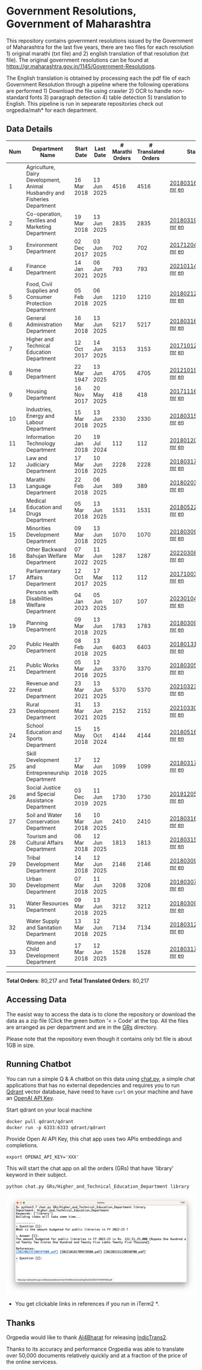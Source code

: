 # Government Resolutions, Government of Maharashtra

This repository contains government resolutions issued by the Government of Maharashtra for the last five years, there are two files for each resolution 1) original marathi (txt file) and 2) english translation of that resolution (txt file). The original government resolutions can be found at https://gr.maharashtra.gov.in/1145/Government-Resolutions.

The English translation is obtained by processing each the pdf file of each Government Resolution through a pipeline where the following operations are performed 1) Download the file using crawler 2) OCR to handle non-standard fonts 3) paragraph detection 4) table  detection 5) translation to English. This pipeline is run in sepearate repositories check out orgpedia/mah* for each department.


## Data Details

| Num | Department Name | Start Date | Last Date | # Marathi Orders | # Translated Orders | Starting Order | Last Order |
| --- | --------------- | ---------- | --------- | ---------------- | ------------------- | -------------- | ---------- |
| 1 | Agriculture, Dairy Development, Animal Husbandry and Fisheries Department | 16 Mar 2018 | 13 Jun 2025 | 4516 | 4516 | [201803161624182101.pdf](https://gr.maharashtra.gov.in/Site/Upload/Government%20Resolutions/English/201803161624182101.pdf) [mr](GRs/Agriculture,_Dairy_Development,_Animal_Husbandry_and_Fisheries_Department/201803161624182101.pdf.mr.txt) [en](GRs/Agriculture,_Dairy_Development,_Animal_Husbandry_and_Fisheries_Department/201803161624182101.pdf.en.txt) | [202506131640357401.pdf](https://gr.maharashtra.gov.in/Site/Upload/Government%20Resolutions/English/202506131640357401....pdf) [mr](GRs/Agriculture,_Dairy_Development,_Animal_Husbandry_and_Fisheries_Department/202506131640357401.pdf.mr.txt) [en](GRs/Agriculture,_Dairy_Development,_Animal_Husbandry_and_Fisheries_Department/202506131640357401.pdf.en.txt) |
| 2 | Co-operation, Textiles and Marketing Department | 19 Mar 2018 | 13 Jun 2025 | 2835 | 2835 | [201803191257576702.pdf](https://gr.maharashtra.gov.in/Site/Upload/Government%20Resolutions/English/201803191257576702.pdf) [mr](GRs/Co-operation,_Textiles_and_Marketing_Department/201803191257576702.pdf.mr.txt) [en](GRs/Co-operation,_Textiles_and_Marketing_Department/201803191257576702.pdf.en.txt) | [202506131618584302.pdf](https://gr.maharashtra.gov.in/Site/Upload/Government%20Resolutions/English/202506131618584302.pdf) [mr](GRs/Co-operation,_Textiles_and_Marketing_Department/202506131618584302.pdf.mr.txt) [en](GRs/Co-operation,_Textiles_and_Marketing_Department/202506131618584302.pdf.en.txt) |
| 3 | Environment Department | 02 Dec 2017 | 03 Jun 2025 | 702 | 702 | [201712041147216904.pdf](https://gr.maharashtra.gov.in/Site/Upload/Government%20Resolutions/English/201712041147216904.pdf) [mr](GRs/Environment_Department/201712041147216904.pdf.mr.txt) [en](GRs/Environment_Department/201712041147216904.pdf.en.txt) | [202506031509377104.pdf](https://gr.maharashtra.gov.in/Site/Upload/Government%20Resolutions/English/202506031509377104.pdf) [mr](GRs/Environment_Department/202506031509377104.pdf.mr.txt) [en](GRs/Environment_Department/202506031509377104.pdf.en.txt) |
| 4 | Finance Department | 14 Jan 2021 | 06 Jun 2025 | 793 | 793 | [202101141237329905.pdf](https://gr.maharashtra.gov.in/Site/Upload/Government%20Resolutions/English/202101141237329905.pdf) [mr](GRs/Finance_Department/202101141237329905.pdf.mr.txt) [en](GRs/Finance_Department/202101141237329905.pdf.en.txt) | [202506061625141405.pdf](https://gr.maharashtra.gov.in/Site/Upload/Government%20Resolutions/English/202506061625141405....pdf) [mr](GRs/Finance_Department/202506061625141405.pdf.mr.txt) [en](GRs/Finance_Department/202506061625141405.pdf.en.txt) |
| 5 | Food, Civil Supplies and Consumer Protection Department | 05 Feb 2018 | 06 Jun 2025 | 1210 | 1210 | [201802121244545806.pdf](https://gr.maharashtra.gov.in/Site/Upload/Government%20Resolutions/English/201802121244545806.pdf) [mr](GRs/Food,_Civil_Supplies_and_Consumer_Protection_Department/201802121244545806.pdf.mr.txt) [en](GRs/Food,_Civil_Supplies_and_Consumer_Protection_Department/201802121244545806.pdf.en.txt) | [202506061706096906.pdf](https://gr.maharashtra.gov.in/Site/Upload/Government%20Resolutions/English/202506061706096906.pdf) [mr](GRs/Food,_Civil_Supplies_and_Consumer_Protection_Department/202506061706096906.pdf.mr.txt) [en](GRs/Food,_Civil_Supplies_and_Consumer_Protection_Department/202506061706096906.pdf.en.txt) |
| 6 | General Administration Department | 16 Mar 2018 | 13 Jun 2025 | 5217 | 5217 | [201803161224022707.pdf](https://gr.maharashtra.gov.in/Site/Upload/Government%20Resolutions/English/201803161224022707.pdf) [mr](GRs/General_Administration_Department/201803161224022707.pdf.mr.txt) [en](GRs/General_Administration_Department/201803161224022707.pdf.en.txt) | [202506131828194707.pdf](https://gr.maharashtra.gov.in/Site/Upload/Government%20Resolutions/English/202506131828194707.pdf) [mr](GRs/General_Administration_Department/202506131828194707.pdf.mr.txt) [en](GRs/General_Administration_Department/202506131828194707.pdf.en.txt) |
| 7 | Higher and Technical Education Department | 12 Oct 2017 | 14 Jun 2025 | 3153 | 3153 | [201710121514029708.pdf](https://gr.maharashtra.gov.in/Site/Upload/Government%20Resolutions/English/201710121514029708.pdf) [mr](GRs/Higher_and_Technical_Education_Department/201710121514029708.pdf.mr.txt) [en](GRs/Higher_and_Technical_Education_Department/201710121514029708.pdf.en.txt) | [202506142015567708.pdf](https://gr.maharashtra.gov.in/Site/Upload/Government%20Resolutions/English/202506142015567708.pdf) [mr](GRs/Higher_and_Technical_Education_Department/202506142015567708.pdf.mr.txt) [en](GRs/Higher_and_Technical_Education_Department/202506142015567708.pdf.en.txt) |
| 8 | Home Department | 22 Mar 1947 | 13 Jun 2025 | 4705 | 4705 | [201210191648552129.pdf](https://gr.maharashtra.gov.in/Site/Upload/Government%20Resolutions/English/201210191648552129.pdf) [mr](GRs/Home_Department/201210191648552129.pdf.mr.txt) [en](GRs/Home_Department/201210191648552129.pdf.en.txt) | [202506131236084829.pdf](https://gr.maharashtra.gov.in/Site/Upload/Government%20Resolutions/English/202506131236084829.pdf) [mr](GRs/Home_Department/202506131236084829.pdf.mr.txt) [en](GRs/Home_Department/202506131236084829.pdf.en.txt) |
| 9 | Housing Department | 16 Nov 2017 | 20 May 2025 | 418 | 418 | [201711161447076609.pdf](https://gr.maharashtra.gov.in/Site/Upload/Government%20Resolutions/English/201711161447076609.pdf) [mr](GRs/Housing_Department/201711161447076609.pdf.mr.txt) [en](GRs/Housing_Department/201711161447076609.pdf.en.txt) | [202505201159345309.pdf](https://gr.maharashtra.gov.in/Site/Upload/Government%20Resolutions/English/202505201159345309.pdf) [mr](GRs/Housing_Department/202505201159345309.pdf.mr.txt) [en](GRs/Housing_Department/202505201159345309.pdf.en.txt) |
| 10 | Industries, Energy and Labour Department | 15 Mar 2018 | 13 Jun 2025 | 2330 | 2330 | [201803151204055010.pdf](https://gr.maharashtra.gov.in/Site/Upload/Government%20Resolutions/English/201803151204055010.pdf) [mr](GRs/Industries,_Energy_and_Labour_Department/201803151204055010.pdf.mr.txt) [en](GRs/Industries,_Energy_and_Labour_Department/201803151204055010.pdf.en.txt) | [202506131750519710.pdf](https://gr.maharashtra.gov.in/Site/Upload/Government%20Resolutions/English/202506131750519710.pdf) [mr](GRs/Industries,_Energy_and_Labour_Department/202506131750519710.pdf.mr.txt) [en](GRs/Industries,_Energy_and_Labour_Department/202506131750519710.pdf.en.txt) |
| 11 | Information Technology Department | 20 Jan 2018 | 19 Jul 2024 | 112 | 112 | [201801201843024511.pdf](https://gr.maharashtra.gov.in/Site/Upload/Government%20Resolutions/English/201801201843024511.pdf) [mr](GRs/Information_Technology_Department/201801201843024511.pdf.mr.txt) [en](GRs/Information_Technology_Department/201801201843024511.pdf.en.txt) | [202407191742379111.pdf](https://gr.maharashtra.gov.in/Site/Upload/Government%20Resolutions/English/202407191742379111.pdf) [mr](GRs/Information_Technology_Department/202407191742379111.pdf.mr.txt) [en](GRs/Information_Technology_Department/202407191742379111.pdf.en.txt) |
| 12 | Law and Judiciary Department | 17 Mar 2018 | 10 Jun 2025 | 2228 | 2228 | [201803171129290212.pdf](https://gr.maharashtra.gov.in/Site/Upload/Government%20Resolutions/English/201803171129290212.pdf) [mr](GRs/Law_and_Judiciary_Department/201803171129290212.pdf.mr.txt) [en](GRs/Law_and_Judiciary_Department/201803171129290212.pdf.en.txt) | [202506101234534212.pdf](https://gr.maharashtra.gov.in/Site/Upload/Government%20Resolutions/English/202506101234534212.pdf) [mr](GRs/Law_and_Judiciary_Department/202506101234534212.pdf.mr.txt) [en](GRs/Law_and_Judiciary_Department/202506101234534212.pdf.en.txt) |
| 13 | Marathi Language Department | 22 Feb 2018 | 06 Jun 2025 | 389 | 389 | [201802031549154233.pdf](https://gr.maharashtra.gov.in/Site/Upload/Government%20Resolutions/English/201802031549154233.pdf) [mr](GRs/Marathi_Language_Department/201802031549154233.pdf.mr.txt) [en](GRs/Marathi_Language_Department/201802031549154233.pdf.en.txt) | [202506061301266533.pdf](https://gr.maharashtra.gov.in/Site/Upload/Government%20Resolutions/English/202506061301266533.pdf) [mr](GRs/Marathi_Language_Department/202506061301266533.pdf.mr.txt) [en](GRs/Marathi_Language_Department/202506061301266533.pdf.en.txt) |
| 14 | Medical Education and Drugs Department | 05 Mar 2018 | 13 Jun 2025 | 1531 | 1531 | [201805221424292513.pdf](https://gr.maharashtra.gov.in/Site/Upload/Government%20Resolutions/English/201805221424292513.pdf) [mr](GRs/Medical_Education_and_Drugs_Department/201805221424292513.pdf.mr.txt) [en](GRs/Medical_Education_and_Drugs_Department/201805221424292513.pdf.en.txt) | [202506131121255713.pdf](https://gr.maharashtra.gov.in/Site/Upload/Government%20Resolutions/English/202506131121255713.pdf) [mr](GRs/Medical_Education_and_Drugs_Department/202506131121255713.pdf.mr.txt) [en](GRs/Medical_Education_and_Drugs_Department/202506131121255713.pdf.en.txt) |
| 15 | Minorities Development Department | 09 Mar 2018 | 13 Jun 2025 | 1070 | 1070 | [201803091218355314.pdf](https://gr.maharashtra.gov.in/Site/Upload/Government%20Resolutions/English/201803091218355314.pdf) [mr](GRs/Minorities_Development_Department/201803091218355314.pdf.mr.txt) [en](GRs/Minorities_Development_Department/201803091218355314.pdf.en.txt) | [202506131538427114.pdf](https://gr.maharashtra.gov.in/Site/Upload/Government%20Resolutions/English/202506131538427114.pdf) [mr](GRs/Minorities_Development_Department/202506131538427114.pdf.mr.txt) [en](GRs/Minorities_Development_Department/202506131538427114.pdf.en.txt) |
| 16 | Other Backward Bahujan Welfare Department | 07 Mar 2022 | 11 Jun 2025 | 1287 | 1287 | [202203081752439334.pdf](https://gr.maharashtra.gov.in/Site/Upload/Government%20Resolutions/English/202203081752439334.pdf) [mr](GRs/Other_Backward_Bahujan_Welfare_Department/202203081752439334.pdf.mr.txt) [en](GRs/Other_Backward_Bahujan_Welfare_Department/202203081752439334.pdf.en.txt) | [202506111755011134.pdf](https://gr.maharashtra.gov.in/Site/Upload/Government%20Resolutions/English/202506111755011134.pdf) [mr](GRs/Other_Backward_Bahujan_Welfare_Department/202506111755011134.pdf.mr.txt) [en](GRs/Other_Backward_Bahujan_Welfare_Department/202506111755011134.pdf.en.txt) |
| 17 | Parliamentary Affairs Department | 12 Oct 2017 | 17 Mar 2025 | 112 | 112 | [201710031642378615.pdf](https://gr.maharashtra.gov.in/Site/Upload/Government%20Resolutions/English/201710031642378615.pdf) [mr](GRs/Parliamentary_Affairs_Department/201710031642378615.pdf.mr.txt) [en](GRs/Parliamentary_Affairs_Department/201710031642378615.pdf.en.txt) | [202503171104518215.pdf](https://gr.maharashtra.gov.in/Site/Upload/Government%20Resolutions/English/202503171104518215.pdf) [mr](GRs/Parliamentary_Affairs_Department/202503171104518215.pdf.mr.txt) [en](GRs/Parliamentary_Affairs_Department/202503171104518215.pdf.en.txt) |
| 18 | Persons with Disabilities Welfare Department | 04 Jan 2023 | 05 Jun 2025 | 107 | 107 | [202301041906309635.pdf](https://gr.maharashtra.gov.in/Site/Upload/Government%20Resolutions/English/202301041906309635.pdf) [mr](GRs/Persons_with_Disabilities_Welfare_Department/202301041906309635.pdf.mr.txt) [en](GRs/Persons_with_Disabilities_Welfare_Department/202301041906309635.pdf.en.txt) | [202506051437052835.pdf](https://gr.maharashtra.gov.in/Site/Upload/Government%20Resolutions/English/202506051437052835.pdf) [mr](GRs/Persons_with_Disabilities_Welfare_Department/202506051437052835.pdf.mr.txt) [en](GRs/Persons_with_Disabilities_Welfare_Department/202506051437052835.pdf.en.txt) |
| 19 | Planning Department | 09 Mar 2018 | 13 Jun 2025 | 1783 | 1783 | [201803091441032716.pdf](https://gr.maharashtra.gov.in/Site/Upload/Government%20Resolutions/English/201803091441032716.pdf) [mr](GRs/Planning_Department/201803091441032716.pdf.mr.txt) [en](GRs/Planning_Department/201803091441032716.pdf.en.txt) | [202506131838287116.pdf](https://gr.maharashtra.gov.in/Site/Upload/Government%20Resolutions/English/202506131838287116.pdf) [mr](GRs/Planning_Department/202506131838287116.pdf.mr.txt) [en](GRs/Planning_Department/202506131838287116.pdf.en.txt) |
| 20 | Public Health Department | 08 Feb 2018 | 13 Jun 2025 | 6403 | 6403 | [201801311722275417.pdf](https://gr.maharashtra.gov.in/Site/Upload/Government%20Resolutions/English/201801311722275417.pdf) [mr](GRs/Public_Health_Department/201801311722275417.pdf.mr.txt) [en](GRs/Public_Health_Department/201801311722275417.pdf.en.txt) | [202506131500526417.pdf](https://gr.maharashtra.gov.in/Site/Upload/Government%20Resolutions/English/202506131500526417.pdf) [mr](GRs/Public_Health_Department/202506131500526417.pdf.mr.txt) [en](GRs/Public_Health_Department/202506131500526417.pdf.en.txt) |
| 21 | Public Works Department | 05 Mar 2018 | 12 Jun 2025 | 3370 | 3370 | [201803051515468118.pdf](https://gr.maharashtra.gov.in/Site/Upload/Government%20Resolutions/English/201803051515468118.pdf) [mr](GRs/Public_Works_Department/201803051515468118.pdf.mr.txt) [en](GRs/Public_Works_Department/201803051515468118.pdf.en.txt) | [202506121729251818.pdf](https://gr.maharashtra.gov.in/Site/Upload/Government%20Resolutions/English/202506121729251818.pdf) [mr](GRs/Public_Works_Department/202506121729251818.pdf.mr.txt) [en](GRs/Public_Works_Department/202506121729251818.pdf.en.txt) |
| 22 | Revenue and Forest Department | 23 Mar 2021 | 13 Jun 2025 | 5370 | 5370 | [202103231328393119.pdf](https://gr.maharashtra.gov.in/Site/Upload/Government%20Resolutions/English/202103231328393119.pdf) [mr](GRs/Revenue_and_Forest_Department/202103231328393119.pdf.mr.txt) [en](GRs/Revenue_and_Forest_Department/202103231328393119.pdf.en.txt) | [202506131241022519.pdf](https://gr.maharashtra.gov.in/Site/Upload/Government%20Resolutions/English/202506131241022519.pdf) [mr](GRs/Revenue_and_Forest_Department/202506131241022519.pdf.mr.txt) [en](GRs/Revenue_and_Forest_Department/202506131241022519.pdf.en.txt) |
| 23 | Rural Development Department | 31 Mar 2021 | 13 Jun 2025 | 2152 | 2152 | [202103301021181120.pdf](https://gr.maharashtra.gov.in/Site/Upload/Government%20Resolutions/English/202103301021181120.pdf) [mr](GRs/Rural_Development_Department/202103301021181120.pdf.mr.txt) [en](GRs/Rural_Development_Department/202103301021181120.pdf.en.txt) | [202506131151188320.pdf](https://gr.maharashtra.gov.in/Site/Upload/Government%20Resolutions/English/202506131151188320.pdf) [mr](GRs/Rural_Development_Department/202506131151188320.pdf.mr.txt) [en](GRs/Rural_Development_Department/202506131151188320.pdf.en.txt) |
| 24 | School Education and Sports Department | 15 May 2018 | 15 Oct 2024 | 4144 | 4144 | [201805161114241221.pdf](https://gr.maharashtra.gov.in/Site/Upload/Government%20Resolutions/English/201805161114241221.pdf) [mr](GRs/School_Education_and_Sports_Department/201805161114241221.pdf.mr.txt) [en](GRs/School_Education_and_Sports_Department/201805161114241221.pdf.en.txt) | [202410152127537021.pdf](https://gr.maharashtra.gov.in/Site/Upload/Government%20Resolutions/English/202410152127537021.pdf) [mr](GRs/School_Education_and_Sports_Department/202410152127537021.pdf.mr.txt) [en](GRs/School_Education_and_Sports_Department/202410152127537021.pdf.en.txt) |
| 25 | Skill Development and Entrepreneurship Department | 17 Mar 2018 | 12 Jun 2025 | 1099 | 1099 | [201803171322099003.pdf](https://gr.maharashtra.gov.in/Site/Upload/Government%20Resolutions/English/201803171322099003.pdf) [mr](GRs/Skill_Development_and_Entrepreneurship_Department/201803171322099003.pdf.mr.txt) [en](GRs/Skill_Development_and_Entrepreneurship_Department/201803171322099003.pdf.en.txt) | [202506121803367303.pdf](https://gr.maharashtra.gov.in/Site/Upload/Government%20Resolutions/English/202506121803367303.pdf) [mr](GRs/Skill_Development_and_Entrepreneurship_Department/202506121803367303.pdf.mr.txt) [en](GRs/Skill_Development_and_Entrepreneurship_Department/202506121803367303.pdf.en.txt) |
| 26 | Social Justice and Special Assistance Department | 03 Dec 2019 | 11 Jun 2025 | 1730 | 1730 | [201912051107011622.pdf](https://gr.maharashtra.gov.in/Site/Upload/Government%20Resolutions/English/201912051107011622.pdf) [mr](GRs/Social_Justice_and_Special_Assistance_Department/201912051107011622.pdf.mr.txt) [en](GRs/Social_Justice_and_Special_Assistance_Department/201912051107011622.pdf.en.txt) | [202506111632306222.pdf](https://gr.maharashtra.gov.in/Site/Upload/Government%20Resolutions/English/202506111632306222.pdf) [mr](GRs/Social_Justice_and_Special_Assistance_Department/202506111632306222.pdf.mr.txt) [en](GRs/Social_Justice_and_Special_Assistance_Department/202506111632306222.pdf.en.txt) |
| 27 | Soil and Water Conservation Department | 16 Mar 2018 | 10 Jun 2025 | 2410 | 2410 | [201803161247582426.pdf](https://gr.maharashtra.gov.in/Site/Upload/Government%20Resolutions/English/201803161247582426.pdf) [mr](GRs/Soil_and_Water_Conservation_Department/201803161247582426.pdf.mr.txt) [en](GRs/Soil_and_Water_Conservation_Department/201803161247582426.pdf.en.txt) | [202506101743169826.pdf](https://gr.maharashtra.gov.in/Site/Upload/Government%20Resolutions/English/202506101743169826.pdf) [mr](GRs/Soil_and_Water_Conservation_Department/202506101743169826.pdf.mr.txt) [en](GRs/Soil_and_Water_Conservation_Department/202506101743169826.pdf.en.txt) |
| 28 | Tourism and Cultural Affairs Department | 06 Mar 2018 | 12 Jun 2025 | 1813 | 1813 | [201803151055091823.pdf](https://gr.maharashtra.gov.in/Site/Upload/Government%20Resolutions/English/201803151055091823.pdf) [mr](GRs/Tourism_and_Cultural_Affairs_Department/201803151055091823.pdf.mr.txt) [en](GRs/Tourism_and_Cultural_Affairs_Department/201803151055091823.pdf.en.txt) | [202506121207208123.pdf](https://gr.maharashtra.gov.in/Site/Upload/Government%20Resolutions/English/202506121207208123.pdf) [mr](GRs/Tourism_and_Cultural_Affairs_Department/202506121207208123.pdf.mr.txt) [en](GRs/Tourism_and_Cultural_Affairs_Department/202506121207208123.pdf.en.txt) |
| 29 | Tribal Development Department | 14 Mar 2018 | 12 Jun 2025 | 2146 | 2146 | [201803091105184924.pdf](https://gr.maharashtra.gov.in/Site/Upload/Government%20Resolutions/English/201803091105184924.pdf) [mr](GRs/Tribal_Development_Department/201803091105184924.pdf.mr.txt) [en](GRs/Tribal_Development_Department/201803091105184924.pdf.en.txt) | [202506121852113224.pdf](https://gr.maharashtra.gov.in/Site/Upload/Government%20Resolutions/English/202506121852113224.pdf) [mr](GRs/Tribal_Development_Department/202506121852113224.pdf.mr.txt) [en](GRs/Tribal_Development_Department/202506121852113224.pdf.en.txt) |
| 30 | Urban Development Department | 07 Mar 2018 | 11 Jun 2025 | 3208 | 3208 | [201803071203178325.pdf](https://gr.maharashtra.gov.in/Site/Upload/Government%20Resolutions/English/201803071203178325.pdf) [mr](GRs/Urban_Development_Department/201803071203178325.pdf.mr.txt) [en](GRs/Urban_Development_Department/201803071203178325.pdf.en.txt) | [202506111916030325.pdf](https://gr.maharashtra.gov.in/Site/Upload/Government%20Resolutions/English/202506111916030325.pdf) [mr](GRs/Urban_Development_Department/202506111916030325.pdf.mr.txt) [en](GRs/Urban_Development_Department/202506111916030325.pdf.en.txt) |
| 31 | Water Resources Department | 09 Mar 2018 | 13 Jun 2025 | 3212 | 3212 | [201803091034435527.pdf](https://gr.maharashtra.gov.in/Site/Upload/Government%20Resolutions/English/201803091034435527.pdf) [mr](GRs/Water_Resources_Department/201803091034435527.pdf.mr.txt) [en](GRs/Water_Resources_Department/201803091034435527.pdf.en.txt) | [202506131915269327.pdf](https://gr.maharashtra.gov.in/Site/Upload/Government%20Resolutions/English/202506131915269327.pdf) [mr](GRs/Water_Resources_Department/202506131915269327.pdf.mr.txt) [en](GRs/Water_Resources_Department/202506131915269327.pdf.en.txt) |
| 32 | Water Supply and Sanitation Department | 13 Mar 2018 | 12 Jun 2025 | 7134 | 7134 | [201803121414108428.pdf](https://gr.maharashtra.gov.in/Site/Upload/Government%20Resolutions/English/201803121414108428.pdf) [mr](GRs/Water_Supply_and_Sanitation_Department/201803121414108428.pdf.mr.txt) [en](GRs/Water_Supply_and_Sanitation_Department/201803121414108428.pdf.en.txt) | [202506121445208828.pdf](https://gr.maharashtra.gov.in/Site/Upload/Government%20Resolutions/English/202506121445208828.pdf) [mr](GRs/Water_Supply_and_Sanitation_Department/202506121445208828.pdf.mr.txt) [en](GRs/Water_Supply_and_Sanitation_Department/202506121445208828.pdf.en.txt) |
| 33 | Women and Child Development Department | 17 Mar 2018 | 12 Jun 2025 | 1528 | 1528 | [201803171539444330.pdf](https://gr.maharashtra.gov.in/Site/Upload/Government%20Resolutions/English/201803171539444330.pdf) [mr](GRs/Women_and_Child_Development_Department/201803171539444330.pdf.mr.txt) [en](GRs/Women_and_Child_Development_Department/201803171539444330.pdf.en.txt) | [202506121223278130.pdf](https://gr.maharashtra.gov.in/Site/Upload/Government%20Resolutions/English/202506121223278130.pdf) [mr](GRs/Women_and_Child_Development_Department/202506121223278130.pdf.mr.txt) [en](GRs/Women_and_Child_Development_Department/202506121223278130.pdf.en.txt) |
----------------------------------------------------------------------------------------------------

**Total Orders**: 80,217 and **Total Translated Orders**: 80,217
## Accessing Data

The easist way to access the data is to clone the repository or download the data as a zip file (Click the green button '< > Code' at the top. All the files are arranged as per department and are in the [GRs](GRs) directory.

Please note that the repository even though it contains only txt file is about 1GB in size.

## Running Chatbot

You can run a simple Q & A chatbot on this data using [chat.py](chat.py), a simple chat applications that has no external depedencies and requires you to run [Qdrant](https://qdrant.tech/) vector database, have need to have `curl` on your machine and have an [OpenAI API Key](https://help.openai.com/en/articles/4936850-where-do-i-find-my-secret-api-key).

Start qdrant on your local machine
```shell
docker pull qdrant/qdrant
docker run -p 6333:6333 qdrant/qdrant
```

Provide Open AI API Key, this chat app uses two APIs embeddings and completions.
```shell
export OPENAI_API_KEY='XXX'
```

This will start the chat app on all the orders (GRs) that have 'library' keyword in their subject.

```shell
python chat.py GRs/Higher_and_Technical_Education_Department library
```

![screenshot of running chat.py](screenshot.png)

* You get clickable links in references if you run in iTerm2 *.

## Thanks

Orgpedia would like to thank [AI4Bharat](https://ai4bharat.iitm.ac.in/) for releasing [IndicTrans2](https://github.com/AI4Bharat/IndicTrans2).

Thanks to its accuracy and performance Orgpedia was able to translate over 50,000 documents relatively quickly and at a fraction of the price of the online servicess.


